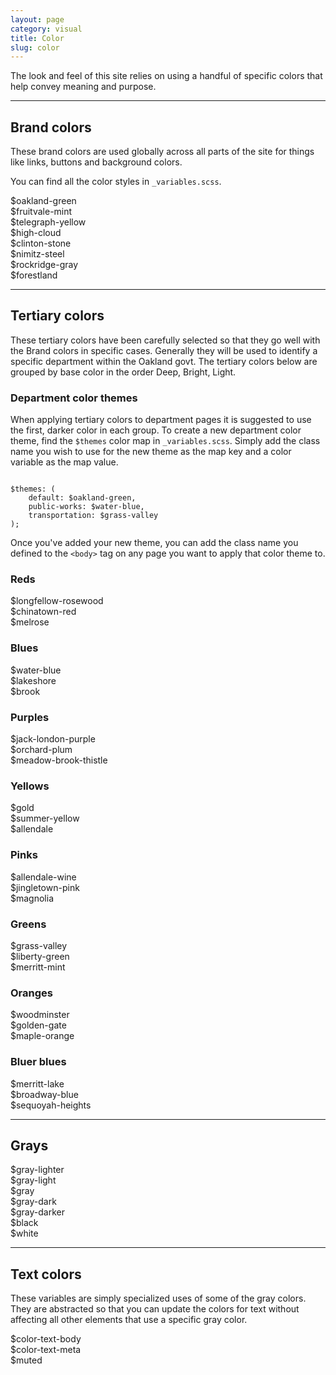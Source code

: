 ```yaml
---
layout: page
category: visual
title: Color
slug: color
---
```


<p class="about-that">The look and feel of this site relies on using a handful of specific colors that help convey meaning and purpose.</p>

***

## Brand colors

These brand colors are used globally across all parts of the site for things like links, buttons and background colors.

You can find all the color styles in `_variables.scss`.

<div class="grid-row">
<div class="swatch swatch-green">$oakland-green</div>
<div class="swatch swatch-mint">$fruitvale-mint</div>
<div class="swatch swatch-yellow">$telegraph-yellow</div>
<div class="swatch swatch-cloud">$high-cloud</div>
<div class="swatch swatch-stone">$clinton-stone</div>
<div class="swatch swatch-steel">$nimitz-steel</div>
<div class="swatch swatch-rockridge">$rockridge-gray</div>
<div class="swatch swatch-forestland">$forestland</div>
</div>

***

## Tertiary colors

These tertiary colors have been carefully selected so that they go well with the Brand colors in specific cases. Generally they will be used to identify a specific department within the Oakland govt. The tertiary colors below are grouped by base color in the order Deep, Bright, Light.

### Department color themes

When applying tertiary colors to department pages it is suggested to use the first, darker color in each group. To create a new department color theme, find the `$themes` color map in `_variables.scss`. Simply add the class name you wish to use for the new theme as the map key and a color variable as the map value.

<div class="highlight-md">
<pre><code>
$themes: (
	default: $oakland-green,
	public-works: $water-blue,
	transportation: $grass-valley
);
</code></pre>
</div>

Once you've added your new theme, you can add the class name you defined to the `<body>` tag on any page you want to apply that color theme to.

### Reds
<div class="grid-row">
	<div class="swatch swatch-deep-red">$longfellow-rosewood</div>
	<div class="swatch swatch-bright-red">$chinatown-red</div>
	<div class="swatch swatch-light-red">$melrose</div>
</div>

### Blues
<div class="grid-row">
	<div class="swatch swatch-deep-blue">$water-blue</div>
	<div class="swatch swatch-bright-blue">$lakeshore</div>
	<div class="swatch swatch-light-blue">$brook</div>
</div>

### Purples
<div class="grid-row">
	<div class="swatch swatch-deep-purple">$jack-london-purple</div>
	<div class="swatch swatch-bright-purple">$orchard-plum</div>
	<div class="swatch swatch-light-purple">$meadow-brook-thistle</div>
</div>

### Yellows
<div class="grid-row">
	<div class="swatch swatch-deep-yellow">$gold</div>
	<div class="swatch swatch-bright-yellow">$summer-yellow</div>
	<div class="swatch swatch-light-yellow">$allendale</div>
</div>

### Pinks
<div class="grid-row">
	<div class="swatch swatch-deep-pink">$allendale-wine</div>
	<div class="swatch swatch-bright-pink">$jingletown-pink</div>
	<div class="swatch swatch-light-pink">$magnolia</div>
</div>

### Greens
<div class="grid-row">
	<div class="swatch swatch-deep-green">$grass-valley</div>
	<div class="swatch swatch-bright-green">$liberty-green</div>
	<div class="swatch swatch-light-green">$merritt-mint</div>
</div>

### Oranges
<div class="grid-row">
	<div class="swatch swatch-deep-orange">$woodminster</div>
	<div class="swatch swatch-bright-orange">$golden-gate</div>
	<div class="swatch swatch-light-orange">$maple-orange</div>
</div>

### Bluer blues
<div class="grid-row">
	<div class="swatch swatch-deep-bluer">$merritt-lake</div>
	<div class="swatch swatch-bright-bluer">$broadway-blue</div>
	<div class="swatch swatch-light-bluer">$sequoyah-heights</div>
</div>

***

## Grays

<div class="grid-row">
<div class="swatch swatch-gray-lighter">$gray-lighter</div>
<div class="swatch swatch-gray-light">$gray-light</div>
<div class="swatch swatch-gray">$gray</div>
<div class="swatch swatch-gray-dark">$gray-dark</div>
<div class="swatch swatch-gray-darker">$gray-darker</div>
<div class="swatch swatch-black">$black</div>
<div class="swatch swatch-white">$white</div>
</div>

***

## Text colors

These variables are simply specialized uses of some of the gray colors. They are abstracted so that you can update the colors for text without affecting all other elements that use a specific gray color.

<div class="grid-row">
<div class="swatch swatch-text-body">$color-text-body</div>
<div class="swatch swatch-gray-dark">$color-text-meta</div>
<div class="swatch swatch-gray">$muted</div>
</div>